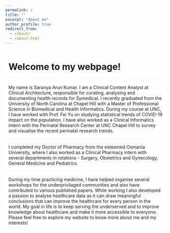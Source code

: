 ```yaml
---
permalink: /
title: ""
excerpt: "About me"
author_profile: true
redirect_from: 
  - /about/
  - /about.html
---
```



<style>
body {
  background-image: url('https://github.com/saranyaNVAK/saranyaNVAK.github.io/assets/111958072/0d639ecc-ba0b-43fc-a059-f701c14ee89a');
  background-repeat: no-repeat;
  background-attachment: fixed; 
  background-size: cover;
}
  
/* Float four columns side by side */
.column {
  float: left;
  width: 25%;
  padding: 0 10px;
}

/* Remove extra left and right margins, due to padding in columns */
.row {margin: 0 -5px;}

/* Clear floats after the columns */
.row:after {
  content: "";
  display: table;
  clear: both;
}

/* Style the counter cards */
.card {
<!--   box-shadow: 0 4px 8px 0 rgba(0, 0, 0, 0.2); /* this adds the "card" effect */ -->
  padding: 16px;
<!--   text-align: center; -->
<!--   background-color: #f1f1f1; -->
}

/* Responsive columns - one column layout (vertical) on small screens */
@media screen and (max-width: 600px) {
  .column {
    width: 100%;
    display: block;
    margin-bottom: 20px;
  }
}
  
a:link {
  text-decoration: none;
}

#rcorners {
  border-radius: 10px;
  background: rgba(255, 255, 255, 0.5);
  background-position: left top;
  background-repeat: repeat;
  padding: 10px;
}
  
</style>

<h1 id="rcorners">Welcome to my webpage!</h1>

<p id="rcorners">My name is Saranya Arun Kumar. I am a Clinical Content Analyst at <a href="https://clinicalarchitecture.com">Clinical Architecture</a>, responsible for curating, analysing and documenting health records for <a href="https://clinicalarchitecture.com/symedical/">Symedical</a>. I recently graduated from the <a href="https://www.unc.edu">University of North Carolina at Chapel Hill</a> with a <a href="https://chip.unc.edu">Master of Professional Science in Biomedical and Health Informatics</a>. During my course at UNC, I have worked with Prof. <a href="https://feiyu.web.unc.edu/">Fei Yu</a> on studying statistical trends of COVID-19 impact on the population. I have also worked as a Clinical Informatics intern with the <a href="https://www.med.unc.edu/psych/wmd/research/perinatal/">Perinatal Research Center</a> at UNC Chapel Hill to survey and visualise the recent perinatal research trends.</p>

<p id="rcorners">I completed my Doctor of Pharmacy from the esteemed <a href="https://www.osmania.ac.in/">Osmania University</a>, where I also worked as a Clinical Pharmacy intern with several departments in rotations - Surgery, Obstetrics and Gynecology, General Medicine and Pediatrics.</p>

<p id="rcorners">During my time practicing medicine, I have helped organise several workshops for the underprivilaged communities and also have contributed to various published papers. While working I also developed a passion to analyse healthcare data as it can draw meaningful conclusions that can improve the healthcare for every person in the world. My goal in life is to keep serving the underserved and to improve knowledge about healthcare and make it more accessible to everyone. Please feel free to explore my website to know more about me and my interests!</p>
